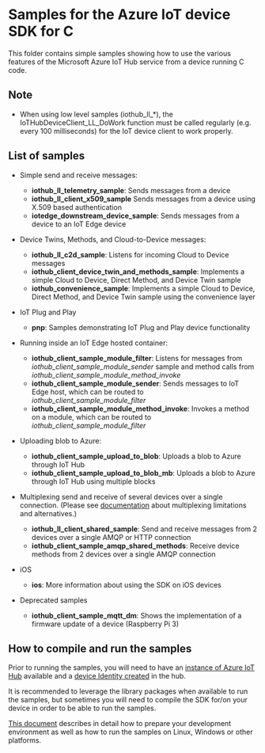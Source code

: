 # Samples for the Azure IoT device SDK for C

This folder contains simple samples showing how to use the various features of the Microsoft Azure IoT Hub service from a device running C code.

## Note
* When using low level samples (iothub_ll_*), the IoTHubDeviceClient_LL_DoWork function must be called regularly (e.g. every 100 milliseconds) for the IoT device client to work properly.

## List of samples

* Simple send and receive messages:
  * **iothub_ll_telemetry_sample**: Sends messages from a device
  * **iothub_ll_client_x509_sample** Sends messages from a device using X.509 based authentication
  * **iotedge_downstream_device_sample**: Sends messages from a device to an IoT Edge device

* Device Twins, Methods, and Cloud-to-Device messages:
  * **iothub_ll_c2d_sample**: Listens for incoming Cloud to Device messages 
  * **iothub_client_device_twin_and_methods_sample**: Implements a simple Cloud to Device, Direct Method, and Device Twin sample
  * **iothub_convenience_sample**: Implements a simple Cloud to Device, Direct Method, and Device Twin sample using the convenience layer

* IoT Plug and Play
  * **pnp**: Samples demonstrating IoT Plug and Play device functionality

* Running inside an IoT Edge hosted container:
  * **iothub_client_sample_module_filter**: Listens for messages from *iothub_client_sample_module_sender* sample and method calls from *iothub_client_sample_module_method_invoke*
  * **iothub_client_sample_module_sender**: Sends messages to IoT Edge host, which can be routed to *iothub_client_sample_module_filter*
  * **iothub_client_sample_module_method_invoke**: Invokes a method on a module, which can be routed to *iothub_client_sample_module_filter*
  
* Uploading blob to Azure:
  * **iothub_client_sample_upload_to_blob**: Uploads a blob to Azure through IoT Hub
  * **iothub_client_sample_upload_to_blob_mb**: Uploads a blob to Azure through IoT Hub using multiple blocks

* Multiplexing send and receive of several devices over a single connection.  (Please see [documentation](../../doc/multiplexing_limitations.md) about multiplexing limitations and alternatives.)
  * **iothub_ll_client_shared_sample**: Send and receive messages from 2 devices over a single AMQP or HTTP connection
  * **iothub_client_sample_amqp_shared_methods**: Receive device methods from 2 devices over a single AMQP connection

* iOS
  * **ios**: More information about using the SDK on iOS devices

* Deprecated samples
  * **iothub_client_sample_mqtt_dm**: Shows the implementation of a firmware update of a device (Raspberry Pi 3)

## How to compile and run the samples

Prior to running the samples, you will need to have an [instance of Azure IoT Hub][lnk-setup-iot-hub]  available and a [device Identity created][lnk-manage-iot-hub] in the hub.

It is recommended to leverage the library packages when available to run the samples, but sometimes you will need to compile the SDK for/on your device in order to be able to run the samples.

[This document][devbox-setup] describes in detail how to prepare your development environment as well as how to run the samples on Linux, Windows or other platforms.

[devbox-setup]: ../../doc/devbox_setup.md
[lnk-setup-iot-hub]: https://aka.ms/howtocreateazureiothub
[lnk-manage-iot-hub]: https://aka.ms/manageiothub
